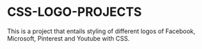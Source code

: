 # CSS-LOGO-PROJECTS
This is a project that entails styling of different logos of Facebook, Microsoft, Pinterest and Youtube with CSS.
